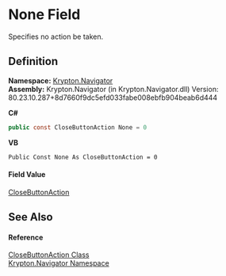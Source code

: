 # None Field


Specifies no action be taken.



## Definition
**Namespace:** <a href="a21ac074-d119-3dc6-bd1c-d3a12c0128bc.md">Krypton.Navigator</a>  
**Assembly:** Krypton.Navigator (in Krypton.Navigator.dll) Version: 80.23.10.287+8d7660f9dc5efd033fabe008ebfb904beab6d444

**C#**
``` C#
public const CloseButtonAction None = 0
```
**VB**
``` VB
Public Const None As CloseButtonAction = 0
```



#### Field Value
<a href="df6d0906-290b-1221-0461-e226fa5b5f56.md">CloseButtonAction</a>

## See Also


#### Reference
<a href="df6d0906-290b-1221-0461-e226fa5b5f56.md">CloseButtonAction Class</a>  
<a href="a21ac074-d119-3dc6-bd1c-d3a12c0128bc.md">Krypton.Navigator Namespace</a>  
